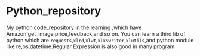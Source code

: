 # Python_repository
My python code_repository in the learning ,which have Amazon'get_image,price,feedback,and so on.
You can learn a third lib of python which are `requests`,`xlrd`,`xlwt`,`xlxswriter`,`xlutils`,and python module like re,os,datetime.Regular Expression is also good in many program
